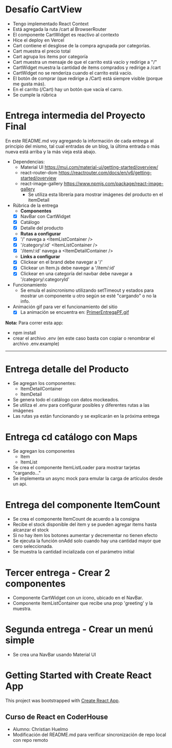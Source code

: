 # Desafío CartView

- Tengo implementado React Context
- Está agregada la ruta /cart al BrowserRouter
- El componente CartWidget es reactivo al contexto
- Hice el deploy en Vercel
- Cart contiene el desglose de la compra agrupada por categorías.
- Cart muestra el precio total
- Cart agrupa los items por categoría
- Cart muestra un mensaje de que el carrito está vacío y redirige a "/"
- CartWidget muestra la cantidad de items comprados y redirige a /cart
- CartWidget no se renderiza cuando el carrito está vacío.
- El botón de comprar (que redirige a /Cart) está siempre visible (porque me gusta más).
- En el carrito (/Cart) hay un botón que vacía el carro.
- Se cumple la rúbrica

# Entrega intermedia del Proyecto Final

En este README.md voy agregando la información de cada entrega al principio del mismo, tal cual entradas de un blog, la última entrada o más nueva está arriba y la más vieja está abajo.

- Dependencias:
  - Material UI https://mui.com/material-ui/getting-started/overview/
  - react-router-dom https://reactrouter.com/docs/en/v6/getting-started/overview
  - react-image-gallery https://www.npmjs.com/package/react-image-gallery
    - Se utiliza esta librería para mostrar imágenes del producto en el itemDetail
- Rúbrica de la entrega
  - **Componentes**
  - [x] NavBar con CartWidget
  - [x] Catálogo
  - [x] Detalle del producto
  - **Rutas a configurar**
  - [x] '/' navega a &lt;ItemListContainer /&gt;
  - [x] '/category/:id' &lt;ItemListContainer /&gt;
  - [x] '/item/:id' navega a &lt;ItemDetailContainer /&gt;
  - **Links a configurar**
  - [x] Clickear en el brand debe navegar a '/'
  - [x] Clickear un Item.js debe navegar a '/item/:id'
  - [x] Clickear en una categoría del navbar debe navegar a '/category/:categoryId'
- Funcionamiento
  - Se emula el asincronismo utilizando setTimeout y estados para mostrar un componente u otro según se esté "cargando" o no la info.
- Animación gif para ver el funcionamiento del sitio
  - [x] La animación se encuentra en: [PrimerEntregaPF.gif](https://drive.google.com/file/d/10XYUjUzZyuRfiKn1LBV8ys6ZbLU6TLUp/view?usp=sharing)

**Nota:** Para correr esta app:

- npm install
- crear el archivo .env (en este caso basta con copiar o renombrar el archivo .env.example)

<hr>

# Entrega detalle del Producto

- Se agregan los componentes:
  - ItemDetailContainer
  - ItemDetail
- Se genera todo el catálogo con datos mockeados.
- Se utiliza el .env para configurar posibles y diferentes rutas a las imágenes
- Las rutas ya están funcionando y se explicarán en la próxima entrega

# Entrega cd catálogo con Maps

- Se agregan los componentes
  - Item
  - ItemList
- Se crea el componente ItemListLoader para mostrar tarjetas "cargando..."
- Se implementa un async mock para emular la carga de artículos desde un api.

# Entrega del componente ItemCount

- Se crea el componente ItemCount de acuerdo a la consigna
- Recibe el stock disponible del item y se pueden agregar items hasta alcanzar el stock
- Si no hay item los botones aumentar y decrementar no tienen efecto
- Se ejecuta la función onAdd solo cuando hay una cantidad mayor que cero seleccionada.
- Se muestra la cantidad incializada con el parámetro initial

# Tercer entrega - Crear 2 componentes

- Componente CartWidget con un ícono, ubicado en el NavBar.
- Componente ItemListContainer que recibe una prop 'greeting' y la muestra.

# Segunda entrega - Crear un menú simple

- Se crea una NavBar usando Material UI

# Getting Started with Create React App

This project was bootstrapped with [Create React App](https://github.com/facebook/create-react-app).

## Curso de React en CoderHouse

- Alumno: Christian Huelmo
- Modificación del README.md para verificar sincronización de repo local con repo remoto
